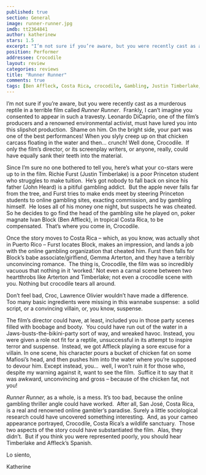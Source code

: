 ```yaml
---
published: true
section: General
image: runner-runner.jpg
imdb: tt2364841
author: katherinew 
stars: 1.5
excerpt: "I’m not sure if you’re aware, but you were recently cast as a murderous reptile in a terrible film called Runner Runner . Frankly, I can’t imagine you consented to appear in such a travesty."
position: Performer
addressee: Crocodile
layout: review
categories: reviews
title: "Runner Runner"
comments: true
tags: [Ben Affleck, Costa Rica, crocodile, Gambling, Justin Timberlake, Letters, online, Runner Runner]
---
```

<p>I&rsquo;m not sure if you&rsquo;re aware, but you were recently cast as a murderous reptile in a terrible film called <em>Runner Runner</em>.&nbsp; Frankly, I can&rsquo;t imagine you consented to appear in such a travesty. Leonardo DiCaprio, one of the film&rsquo;s producers and a renowned environmental activist, must have lured you into this slipshot production.&nbsp; Shame on him. On the bright side, your part was one of the best performances! When you slyly creep up on that chicken carcass floating in the water and then&#8230; crunch! Well done, Crocodile.&nbsp; If only the film&rsquo;s director, or its screenplay writers, or anyone, really, could have equally sank their teeth into the material.&nbsp;</p>
<p>Since I&rsquo;m sure no one bothered to tell you, here&rsquo;s what your co-stars were up to in the film. Richie Furst (Justin Timberlake) is a poor Princeton student who struggles to make tuition.&nbsp; He&rsquo;s got nobody to fall back on since his father (John Heard) is a pitiful gambling addict.&nbsp; But the apple never falls far from the tree, and Furst tries to make ends meet by steering Princeton students to online gambling sites, exacting commission, and by gambling himself.&nbsp; He loses all of his money one night, but suspects he was cheated.&nbsp; So he decides to go find the head of the gambling site he played on, poker magnate Ivan Block (Ben Affleck), in tropical Costa Rica, to be compensated.&nbsp; That&rsquo;s where you come in, Crocodile.&nbsp;</p>
<p>Once the story moves to Costa Rica &ndash; which, as you know, was actually shot in Puerto Rico &ndash; Furst locates Block, makes an impression, and lands a job with the online gambling organization that cheated him. Furst then falls for Block&rsquo;s babe associate/girlfiend, Gemma Arterton, and they have a terribly unconvincing romance.&nbsp; The thing is, Crocodile, the film was so incredibly vacuous that nothing in it &lsquo;worked.&rsquo; Not even a carnal scene between two heartthrobs like Arterton and Timberlake; not even a crocodile scene with you. Nothing but crocodile tears all around.</p>
<p>Don&rsquo;t feel bad, Croc, Lawrence Olivier wouldn&rsquo;t have made a difference.&nbsp; Too many basic ingredients were missing in this wannabe suspense:&nbsp; a solid script, or a convincing villain, or, you know, suspense.</p>
<p>The film&rsquo;s director could have, at least, included you in those party scenes filled with boobage and booty.&nbsp; You could have run out of the water in a Jaws-busts-the-bikini-party sort of way, and wreaked havoc. Instead, you were given a role not fit for a reptile, unsuccessful in its attempt to inspire terror and suspense.&nbsp; Instead, we got Affleck playing a sore excuse for a villain. In one scene, his character pours a bucket of chicken fat on some Mafiosi&rsquo;s head, and then pushes him into the water where you&rsquo;re supposed to devour him. Except instead, you&#8230;&nbsp; well, I won&rsquo;t ruin it for those who, despite my warning against it, want to see the film.&nbsp; Suffice it to say that it was awkward, unconvincing and gross &ndash; because of the chicken fat, not you!&nbsp;</p>
<p><em>Runner Runner, </em>as a whole, is a mess. It&rsquo;s too bad, because the online gambling thriller angle could have worked.&nbsp; After all, San Jos&eacute;, Costa Rica, is a real and renowned online gambler&rsquo;s paradise. Surely a little sociological research could have uncovered something interesting.&nbsp; And, as your cameo appearance portrayed, Crocodile, Costa Rica&rsquo;s a wildlife sanctuary.&nbsp; Those two aspects of the story could have substantiated the film.&nbsp; Alas, they didn&rsquo;t.&nbsp; But if you think you were represented poorly, you should hear Timberlake and Affleck&rsquo;s Spanish.&nbsp;</p>
<p>Lo siento,</p>
<p>Katherine</p>
